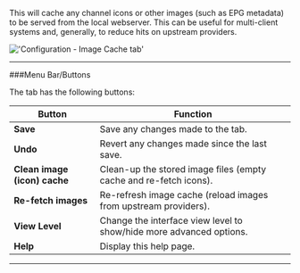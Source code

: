 This will cache any channel icons or other images (such as EPG metadata)
to be served from the local webserver. This can be useful for
multi-client systems and, generally, to reduce hits on upstream
providers.

!['Configuration - Image Cache tab'](docresources/configimagecache.png)

---

###Menu Bar/Buttons

The tab has the following buttons:

Button                      | Function
----------------------------|-------------------
**Save**                    | Save any changes made to the tab.
**Undo**                    | Revert any changes made since the last save.
**Clean image (icon) cache**| Clean-up the stored image files (empty cache and re-fetch icons).
**Re-fetch images**         | Re-refresh image cache (reload images from upstream providers).
**View Level**              | Change the interface view level to show/hide more advanced options.
**Help**                    | Display this help page.

---
